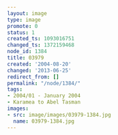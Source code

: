 ```yaml
---
layout: image
type: image
promote: 0
status: 1
created_ts: 1093016751
changed_ts: 1372159468
node_id: 1384
title: 03979
created: '2004-08-20'
changed: '2013-06-25'
redirect_from: []
permalink: "/node/1384/"
tags:
- 2004/01 - January 2004
- Karamea to Abel Tasman
images:
- src: image/images/03979-1384.jpg
  name: 03979-1384.jpg
---
```


